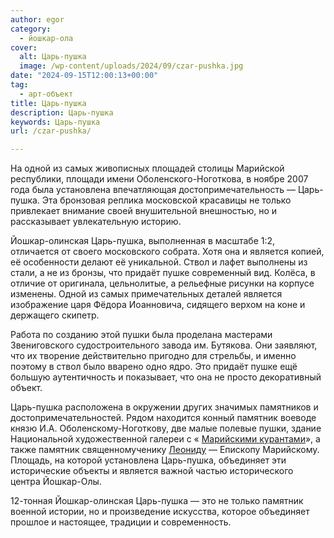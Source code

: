 ```yaml
---
author: egor
category:
  - йошкар-ола
cover:
  alt: Царь-пушка
  image: /wp-content/uploads/2024/09/czar-pushka.jpg
date: "2024-09-15T12:00:13+00:00"
tag:
  - арт-объект
title: Царь-пушка
description: Царь-пушка
keywords: Царь-пушка
url: /czar-pushka/

---
```

На одной из самых живописных площадей столицы Марийской республики, площади имени Оболенского-Ноготкова, в ноябре 2007 года была установлена впечатляющая достопримечательность — Царь-пушка. Эта бронзовая реплика московской красавицы не только привлекает внимание своей внушительной внешностью, но и рассказывает увлекательную историю.

Йошкар-олинская Царь-пушка, выполненная в масштабе 1:2, отличается от своего московского собрата. Хотя она и является копией, её особенности делают её уникальной. Ствол и лафет выполнены из стали, а не из бронзы, что придаёт пушке современный вид. Колёса, в отличие от оригинала, цельнолитые, а рельефные рисунки на корпусе изменены. Одной из самых примечательных деталей является изображение царя Фёдора Иоанновича, сидящего верхом на коне и держащего скипетр.

Работа по созданию этой пушки была проделана мастерами Звениговского судостроительного завода им. Бутякова. Они заявляют, что их творение действительно пригодно для стрельбы, и именно поэтому в ствол было вварено одно ядро. Это придаёт пушке ещё большую аутентичность и показывает, что она не просто декоративный объект.

Царь-пушка расположена в окружении других значимых памятников и достопримечательностей. Рядом находится конный памятник воеводе князю И.А. Оболенскому-Ноготкову, две малые полевые пушки, здание Национальной художественной галереи с « [Марийскими курантами](/chasy-s-oslom/)», а также памятник священномученику [Леониду](/leonid/) — Епископу Марийскому. Площадь, на которой установлена Царь-пушка, объединяет эти исторические объекты и является важной частью исторического центра Йошкар-Олы.

12-тонная Йошкар-олинская Царь-пушка — это не только памятник военной истории, но и произведение искусства, которое объединяет прошлое и настоящее, традиции и современность.
